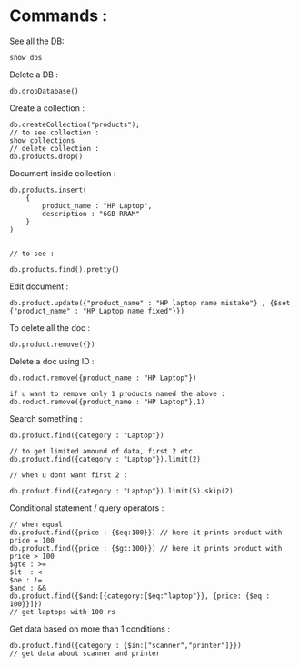 # Commands :

See all the DB: 
    
    show dbs

Delete a DB : 

    db.dropDatabase()

Create a collection : 

    db.createCollection("products");
    // to see collection : 
    show collections
    // delete collection : 
    db.products.drop()

Document inside collection : 

    db.products.insert(
    	{
    		product_name : "HP Laptop",
    		description : "6GB RRAM"
    	}
    )
    
    
    // to see : 
    
    db.products.find().pretty()

Edit document : 

    db.product.update({"product_name" : "HP laptop name mistake"} , {$set {"product_name" : "HP Laptop name fixed"}})


To delete all the doc : 

    db.product.remove({})    

Delete a doc using ID : 

    db.roduct.remove({product_name : "HP Laptop"})
    
    if u want to remove only 1 products named the above : 
    db.roduct.remove({product_name : "HP Laptop"},1)

Search something : 

    db.product.find({category : "Laptop"})
    
    // to get limited amound of data, first 2 etc..
    db.product.find({category : "Laptop"}).limit(2)
    
    // when u dont want first 2 : 
    
    db.product.find({category : "Laptop"}).limit(5).skip(2)

Conditional statement / query operators : 

    // when equal 
    db.product.find({price : {$eq:100}}) // here it prints product with price = 100
    db.product.find({price : {$gt:100}}) // here it prints product with price > 100
    $gte : >=
    $lt  : <
    $ne : !=
    $and : && 
    db.product.find({$and:[{category:{$eq:"laptop"}}, {price: {$eq : 100}}]})
    // get laptops with 100 rs 
    
Get data based on more than 1 conditions : 

    db.product.find({category : {$in:["scanner","printer"]}})
    // get data about scanner and printer














    
